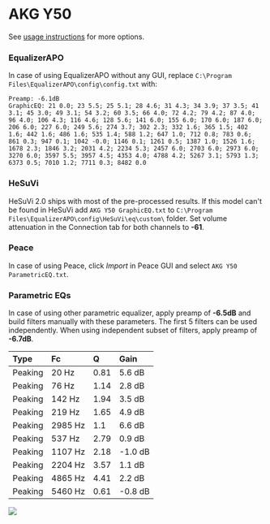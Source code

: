 # AKG Y50
See [usage instructions](https://github.com/jaakkopasanen/AutoEq#usage) for more options.

### EqualizerAPO
In case of using EqualizerAPO without any GUI, replace `C:\Program Files\EqualizerAPO\config\config.txt`
with:
```
Preamp: -6.1dB
GraphicEQ: 21 0.0; 23 5.5; 25 5.1; 28 4.6; 31 4.3; 34 3.9; 37 3.5; 41 3.1; 45 3.0; 49 3.1; 54 3.2; 60 3.5; 66 4.0; 72 4.2; 79 4.2; 87 4.0; 96 4.0; 106 4.3; 116 4.6; 128 5.6; 141 6.0; 155 6.0; 170 6.0; 187 6.0; 206 6.0; 227 6.0; 249 5.6; 274 3.7; 302 2.3; 332 1.6; 365 1.5; 402 1.6; 442 1.6; 486 1.6; 535 1.4; 588 1.2; 647 1.0; 712 0.8; 783 0.6; 861 0.3; 947 0.1; 1042 -0.0; 1146 0.1; 1261 0.5; 1387 1.0; 1526 1.6; 1678 2.3; 1846 3.2; 2031 4.2; 2234 5.3; 2457 6.0; 2703 6.0; 2973 6.0; 3270 6.0; 3597 5.5; 3957 4.5; 4353 4.0; 4788 4.2; 5267 3.1; 5793 1.3; 6373 0.5; 7010 1.2; 7711 0.3; 8482 0.0
```

### HeSuVi
HeSuVi 2.0 ships with most of the pre-processed results. If this model can't be found in HeSuVi add
`AKG Y50 GraphicEQ.txt` to `C:\Program Files\EqualizerAPO\config\HeSuVi\eq\custom\` folder.
Set volume attenuation in the Connection tab for both channels to **-61**.

### Peace
In case of using Peace, click *Import* in Peace GUI and select `AKG Y50 ParametricEQ.txt`.

### Parametric EQs
In case of using other parametric equalizer, apply preamp of **-6.5dB** and build filters manually
with these parameters. The first 5 filters can be used independently.
When using independent subset of filters, apply preamp of **-6.7dB**.

| Type    | Fc      |    Q | Gain    |
|:--------|:--------|:-----|:--------|
| Peaking | 20 Hz   | 0.81 | 5.6 dB  |
| Peaking | 76 Hz   | 1.14 | 2.8 dB  |
| Peaking | 142 Hz  | 1.94 | 3.5 dB  |
| Peaking | 219 Hz  | 1.65 | 4.9 dB  |
| Peaking | 2985 Hz | 1.1  | 6.6 dB  |
| Peaking | 537 Hz  | 2.79 | 0.9 dB  |
| Peaking | 1107 Hz | 2.18 | -1.0 dB |
| Peaking | 2204 Hz | 3.57 | 1.1 dB  |
| Peaking | 4865 Hz | 4.41 | 2.2 dB  |
| Peaking | 5460 Hz | 0.61 | -0.8 dB |

![](https://raw.githubusercontent.com/jaakkopasanen/AutoEq/master/results/referenceaudioanalyzer/zero/AKG%20Y50/AKG%20Y50.png)